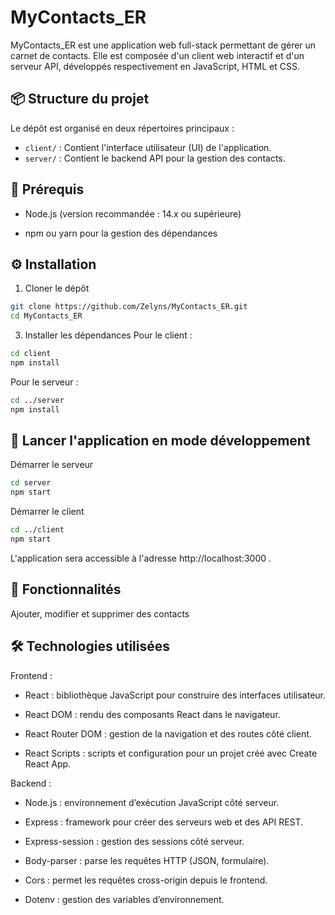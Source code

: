 # MyContacts_ER

MyContacts_ER est une application web full-stack permettant de gérer un carnet de contacts. Elle est composée d'un client web interactif et d'un serveur API, développés respectivement en JavaScript, HTML et CSS.

## 📦 Structure du projet

Le dépôt est organisé en deux répertoires principaux :

- `client/` : Contient l'interface utilisateur (UI) de l'application.
- `server/` : Contient le backend API pour la gestion des contacts.
  
## 🚀 Prérequis

- Node.js (version recommandée : 14.x ou supérieure)

- npm ou yarn pour la gestion des dépendances

## ⚙️ Installation
1. Cloner le dépôt
```bash   
git clone https://github.com/Zelyns/MyContacts_ER.git
cd MyContacts_ER
```
3. Installer les dépendances
Pour le client :
```bash
cd client
npm install
```
Pour le serveur :
```bash
cd ../server
npm install
```

## 🧪 Lancer l'application en mode développement
Démarrer le serveur
```bash
cd server
npm start
```
Démarrer le client
```bash
cd ../client
npm start
```

L'application sera accessible à l'adresse http://localhost:3000
.

## 📄 Fonctionnalités

Ajouter, modifier et supprimer des contacts


## 🛠️ Technologies utilisées

Frontend :
- React : bibliothèque JavaScript pour construire des interfaces utilisateur.

- React DOM : rendu des composants React dans le navigateur.

- React Router DOM : gestion de la navigation et des routes côté client.

- React Scripts : scripts et configuration pour un projet créé avec Create React App.

Backend :
-  Node.js : environnement d’exécution JavaScript côté serveur.

- Express : framework pour créer des serveurs web et des API REST.

- Express-session : gestion des sessions côté serveur.

- Body-parser : parse les requêtes HTTP (JSON, formulaire).

- Cors : permet les requêtes cross-origin depuis le frontend.

- Dotenv : gestion des variables d’environnement.
